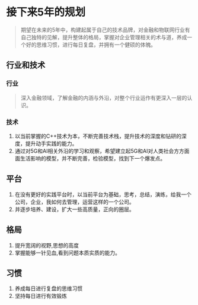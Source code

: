 # 接下来5年的规划
> 期望在未来的5年中，构建起属于自己的技术品牌，对金融和物联网行业有自己独特的见解，提升整体的格局，掌握对企业管理相关的术与道，养成一个好的思维习惯，进行每日复盘，并拥有一个健硕的体魄。
## 行业和技术
### 行业
> 深入金融领域，了解金融的内涵与外沿，对整个行业运作有更深入一层的认识。

### 技术
1. 以当前掌握的C++技术为本，不断完善技术栈，提升技术的深度和钻研的深度，提升动手实践的能力。
2. 通过对5G和AI相关外沿的学习和观察，希望建立起5G和AI对人类社会方方面面生活影响的模型，并不断完善，检验模型，找到下一个爆发点。

## 平台
1. 在没有更好的实践平台时，以当前平台为基础，思考，总结，演练，给我一个公司，企业，我如何去管理，运营这样的一个公司。
2. 并逐步培养、建设，扩大一些高质量，正向的圈层。

## 格局
1. 提升宽阔的视野,思想的高度
2. 掌握能够一针见血,看到问题本质实质的能力。

## 习惯
1. 养成每日进行复盘的思维习惯
2. 坚持每日进行有效锻炼